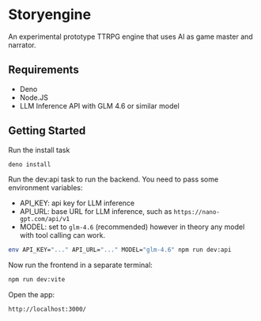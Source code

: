 # Storyengine

An experimental prototype TTRPG engine that uses AI as game master
and narrator.

## Requirements

- Deno
- Node.JS
- LLM Inference API with GLM 4.6 or similar model

## Getting Started

Run the install task
```bash
deno install
```

Run the dev:api task to run the backend.
You need to pass some environment variables:

- API_KEY: api key for LLM inference
- API_URL: base URL for LLM inference, such as `https://nano-gpt.com/api/v1`
- MODEL: set to `glm-4.6` (recommended) however in theory any model with tool calling can work.

```bash
env API_KEY="..." API_URL="..." MODEL="glm-4.6" npm run dev:api
```

Now run the frontend in a separate terminal:

```bash
npm run dev:vite
```

Open the app:
```text
http://localhost:3000/
```
